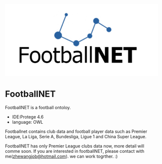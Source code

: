 ![FootballNET](https://github.com/joew4ng/footballnet/blob/master/logo.png?raw=true)
# FootballNET
FootballNET is a football ontoloy.

- IDE:Protege 4.6
- language: OWL

Footballnet contains club data and football player data such as Premier League, La Liga, Serie A, Bundesliga, Ligue 1 and China Super League.

FootballNET has only Premier League clubs data now, more detail will comme soon.
If you are interested in footballNET, please contact with me(zhewangjob@hotmail.com). we can work togrther. :)

